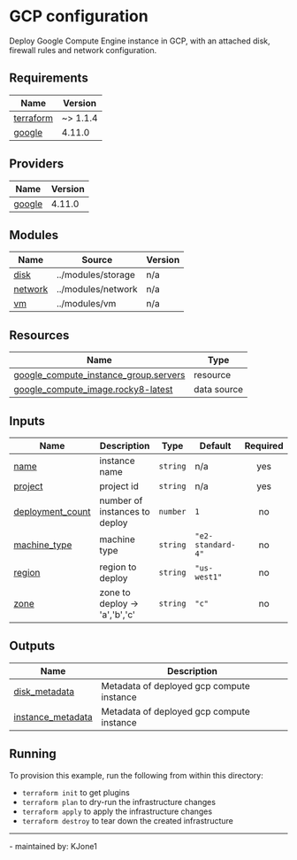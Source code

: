 <!-- BEGIN_TF_DOCS -->
# GCP configuration

Deploy Google Compute Engine instance in GCP, with an attached disk, firewall rules and network configuration.

## Requirements

| Name | Version |
|------|---------|
| <a name="requirement_terraform"></a> [terraform](#requirement\_terraform) |  ~> 1.1.4 |
| <a name="requirement_google"></a> [google](#requirement\_google) | 4.11.0 |

## Providers

| Name | Version |
|------|---------|
| <a name="provider_google"></a> [google](#provider\_google) | 4.11.0 |

## Modules

| Name | Source | Version |
|------|--------|---------|
| <a name="module_disk"></a> [disk](#module\_disk) | ../modules/storage | n/a |
| <a name="module_network"></a> [network](#module\_network) | ../modules/network | n/a |
| <a name="module_vm"></a> [vm](#module\_vm) | ../modules/vm | n/a |

## Resources

| Name | Type |
|------|------|
| [google_compute_instance_group.servers](https://registry.terraform.io/providers/hashicorp/google/4.11.0/docs/resources/compute_instance_group) | resource |
| [google_compute_image.rocky8-latest](https://registry.terraform.io/providers/hashicorp/google/4.11.0/docs/data-sources/compute_image) | data source |

## Inputs

| Name | Description | Type | Default | Required |
|------|-------------|------|---------|:--------:|
| <a name="input_name"></a> [name](#input\_name) | instance name | `string` | n/a | yes |
| <a name="input_project"></a> [project](#input\_project) | project id | `string` | n/a | yes |
| <a name="input_deployment_count"></a> [deployment\_count](#input\_deployment\_count) | number of instances to deploy | `number` | `1` | no |
| <a name="input_machine_type"></a> [machine\_type](#input\_machine\_type) | machine type | `string` | `"e2-standard-4"` | no |
| <a name="input_region"></a> [region](#input\_region) | region to deploy | `string` | `"us-west1"` | no |
| <a name="input_zone"></a> [zone](#input\_zone) | zone to deploy -> 'a','b','c' | `string` | `"c"` | no |

## Outputs

| Name | Description |
|------|-------------|
| <a name="output_disk_metadata"></a> [disk\_metadata](#output\_disk\_metadata) | Metadata of deployed gcp compute instance |
| <a name="output_instance_metadata"></a> [instance\_metadata](#output\_instance\_metadata) | Metadata of deployed gcp compute instance |

## Running

To provision this example, run the following from within this directory:

- `terraform init` to get plugins
- `terraform plan` to dry-run the infrastructure changes
- `terraform apply` to apply the infrastructure changes
- `terraform destroy` to tear down the created infrastructure

---
\- maintained by: KJone1

<!-- END_TF_DOCS -->